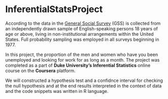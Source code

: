 # InferentialStatsProject
According to the data in the [General Social Survey](https://gss.norc.org/Get-Documentation) (GSS) is collected from an independently drawn sample of English-speaking persons 18 years of age or above, living in non-institutional arrangements within the United States. Full probability sampling was employed in all surveys beginning in 1977.

In this project, the proportion of the men and women who have you been unemployed and looking for work for as long as a month.
The project was completed as a part of **Duke University’s Inferential Statistics** online course on the **Coursera** platform.

We will constructed a hypothesis test and a confidnce interval for checking the null hypothesis and at the end results interpreted in the context of data and the code snippets was written in R language.
